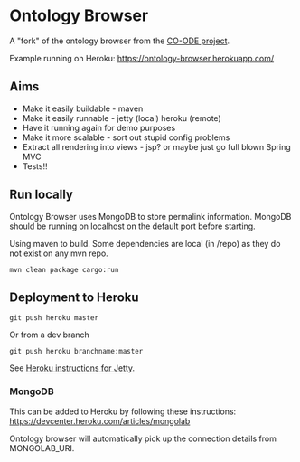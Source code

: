 # Ontology Browser

A "fork" of the ontology browser from the [CO-ODE project](https://code.google.com/p/ontology-browser/).

Example running on Heroku:
https://ontology-browser.herokuapp.com/

## Aims
* Make it easily buildable - maven
* Make it easily runnable - jetty (local) heroku (remote)
* Have it running again for demo purposes
* Make it more scalable - sort out stupid config problems
* Extract all rendering into views - jsp? or maybe just go full blown Spring MVC
* Tests!!

## Run locally

Ontology Browser uses MongoDB to store permalink information.
MongoDB should be running on localhost on the default port before starting.

Using maven to build.
Some dependencies are local (in /repo) as they do not exist on any mvn repo.

`mvn clean package cargo:run`

## Deployment to Heroku

`git push heroku master`

Or from a dev branch

`git push heroku branchname:master`

See [Heroku instructions for Jetty](https://devcenter.heroku.com/articles/deploy-a-java-web-application-that-launches-with-jetty-runner).

### MongoDB

This can be added to Heroku by following these instructions:
https://devcenter.heroku.com/articles/mongolab

Ontology browser will automatically pick up the connection details from MONGOLAB_URI.
